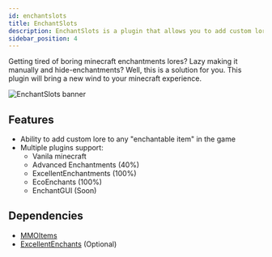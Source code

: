 ```yaml
---
id: enchantslots
title: EnchantSlots
description: EnchantSlots is a plugin that allows you to add custom lore to your enchanted items.
sidebar_position: 4
---
```

Getting tired of boring minecraft enchantments lores? Lazy making it manually and hide-enchantments? Well, this is a solution for you. This plugin will bring a new wind to your minecraft experience.

![EnchantSlots banner](https://cdn.discordapp.com/attachments/1068515472796041308/1108429716467241020/enchant-slots-header.png)

## Features

- Ability to add custom lore to any "enchantable item" in the game
- Multiple plugins support:
    - Vanila minecraft
    - Advanced Enchantments (40%)
    - ExcellentEnchantments (100%)
    - EcoEnchants (100%)
    - EnchantGUI (Soon)

## Dependencies
- [MMOItems](https://www.spigotmc.org/resources/mmoitems-premium.39267/)
- [ExcellentEnchants](https://www.spigotmc.org/resources/excellentenchants-vanilla-like-enchantments.61693/) (Optional)
